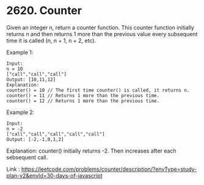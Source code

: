 
# 2620. Counter
Given an integer n, return a counter function. This counter function initially returns n and then returns 1 more than the previous value every subsequent time it is called (n, n + 1, n + 2, etc).

 

Example 1:
```
Input: 
n = 10 
["call","call","call"]
Output: [10,11,12]
Explanation: 
counter() = 10 // The first time counter() is called, it returns n.
counter() = 11 // Returns 1 more than the previous time.
counter() = 12 // Returns 1 more than the previous time.
```
Example 2:
```
Input: 
n = -2
["call","call","call","call","call"]
Output: [-2,-1,0,1,2]
```
Explanation: counter() initially returns -2. Then increases after each sebsequent call.


Link : 
https://leetcode.com/problems/counter/description/?envType=study-plan-v2&envId=30-days-of-javascript
